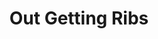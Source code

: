 ---
title: Out Getting Ribs
artist: Zoo Kid
image: "/uploads/out-getting-ribs.jpg"
catalogue-number: HA004
format: 7"
---